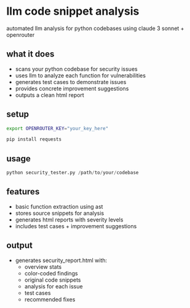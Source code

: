 # llm code snippet analysis

automated llm analysis for python codebases using claude 3 sonnet + openrouter

## what it does
- scans your python codebase for security issues
- uses llm to analyze each function for vulnerabilities
- generates test cases to demonstrate issues
- provides concrete improvement suggestions
- outputs a clean html report

## setup
```bash
export OPENROUTER_KEY="your_key_here"
```

```python
pip install requests
```

## usage
```python
python security_tester.py /path/to/your/codebase
```

## features
- basic function extraction using ast
- stores source snippets for analysis
- generates html reports with severity levels
- includes test cases + improvement suggestions

## output
- generates security_report.html with:
    - overview stats
    - color-coded findings
    - original code snippets
    - analysis for each issue
    - test cases
    - recommended fixes
